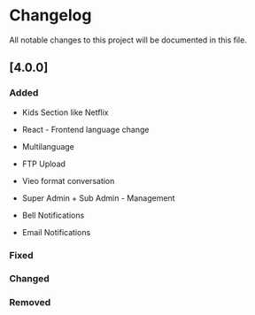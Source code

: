 # Changelog

All notable changes to this project will be documented in this file.

## [4.0.0]

### Added

- Kids Section like Netflix

- React - Frontend language change

- Multilanguage

- FTP Upload

- Vieo format conversation

- Super Admin + Sub Admin - Management

- Bell Notifications

- Email Notifications


### Fixed


### Changed 


### Removed 
